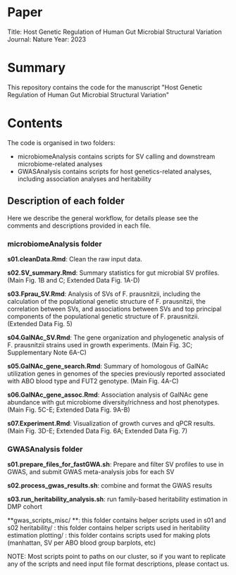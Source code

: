 # Paper

Title: Host Genetic Regulation of Human Gut Microbial Structural Variation
Journal: Nature
Year: 2023

# Summary

This repository contains the code for the manuscript "Host Genetic Regulation of Human Gut Microbial Structural Variation"

# Contents
The code is organised in two folders:

- microbiomeAnalysis contains scripts for SV calling and downstream microbiome-related analyses
- GWASAnalysis contains scripts for host genetics-related analyses, including association analyses and heritability

## Description of each folder
Here we describe the general workflow, for details please see the comments and descriptions provided in each file.

### microbiomeAnalysis folder

**s01.cleanData.Rmd**: Clean the raw input data.

**s02.SV_summary.Rmd**: Summary statistics for gut microbial SV profiles.(Main Fig. 1B and C; Extended Data Fig. 1A-D)

**s03.Fprau_SV.Rmd**: Analysis of SVs of F. prausnitzii, including the calculation of the populational genetic structure of F. prausnitzii, the correlation between SVs, and associations between SVs and top principal components of the populational genetic structure of F. prausnitzii. (Extended Data Fig. 5)

**s04.GalNAc_SV.Rmd**: The gene organization and phylogenetic analysis of F. prausnitzii strains used in growth experiments. (Main Fig. 3C; Supplementary Note 6A-C)

**s05.GalNAc_gene_search.Rmd**: Summary of homologous of GalNAc utilization genes in genomes of the species previously reported associated with ABO blood type and FUT2 genotype. (Main Fig. 4A-C)

**s06.GalNAc_gene_assoc.Rmd**: Association analysis of GalNAc gene abundance with gut microbiome diversity/richness and host phenotypes. (Main Fig. 5C-E; Extended Data Fig. 9A-B)

**s07.Experiment.Rmd**: Visualization of growth curves and qPCR results. (Main Fig. 3D-E; Extended Data Fig. 6A; Extended Data Fig. 7)

### GWASAnalysis folder

**s01.prepare_files_for_fastGWA.sh**: Prepare and filter SV profiles to use in GWAS, and submit GWAS meta-analysis jobs for each SV

**s02.process_gwas_results.sh**: combine and format the GWAS results

**s03.run_heritability_analysis.sh**: run family-based heritability estimation in DMP cohort

**gwas_scripts_misc/ **: this folder contains helper scripts used in s01 and s02 heritability/ : this folder contains helper scripts used in heritability estimation plotting/ : this folder contains scripts used for making plots (manhattan, SV per ABO blood group barplots, etc)

NOTE: Most scripts point to paths on our cluster, so if you want to replicate any of the scripts and need input file format descriptions, please contact us.

